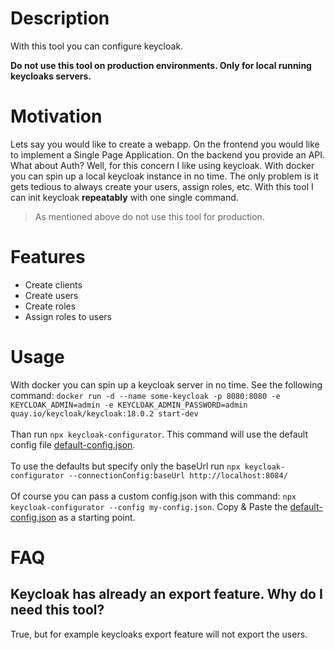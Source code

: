 # Description
With this tool you can configure keycloak.

**Do not use this tool on production environments. Only for local running keycloaks servers.** 

# Motivation
Lets say you would like to create a webapp. On the frontend you would like to implement a Single Page Application. On the backend you provide an API. 
<br/>
What about Auth? Well, for this concern I like using keycloak. With docker you can spin up a local keycloak instance in no time. The only problem is it gets tedious to always create your users, assign roles, etc. With this tool I can init keycloak **repeatably** with one single command.

> As mentioned above do not use this tool for production.


# Features
- Create clients 
- Create users
- Create roles
- Assign roles to users

# Usage
With docker you can spin up a keycloak server in no time. See the following command:
```docker run -d --name some-keycloak -p 8080:8080 -e KEYCLOAK_ADMIN=admin -e KEYCLOAK_ADMIN_PASSWORD=admin quay.io/keycloak/keycloak:18.0.2 start-dev```
<br/>
<br/>
Than run ```npx keycloak-configurator```. This command will use the default config file [default-config.json](./default-config.json).
<br/>
<br/>
To use the defaults but specify only the baseUrl run ```npx keycloak-configurator --connectionConfig:baseUrl http://localhost:8084/```
<br/>
<br/>
Of course you can pass a custom config.json with this command:
`npx keycloak-configurator --config my-config.json`. Copy & Paste the [default-config.json](./default-config.json) as a starting point.

# FAQ
## Keycloak has already an export feature. Why do I need this tool?
True, but for example keycloaks export feature will not export the users.